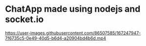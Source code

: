 # ChatApp made using nodejs and socket.io





https://user-images.githubusercontent.com/86507585/167247947-7f6735c5-0e49-40d5-b6d4-a20904bd4b6d.mp4

